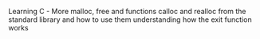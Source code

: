 Learning C - More malloc, free and  functions calloc and realloc from the standard library and how to use them
understanding how the exit function works
